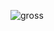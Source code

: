![gross](https://kittentoob.com/wp-content/uploads/2018/01/A-fluffy-cat-looking-funny-surprised-or-concerned.jpg)

